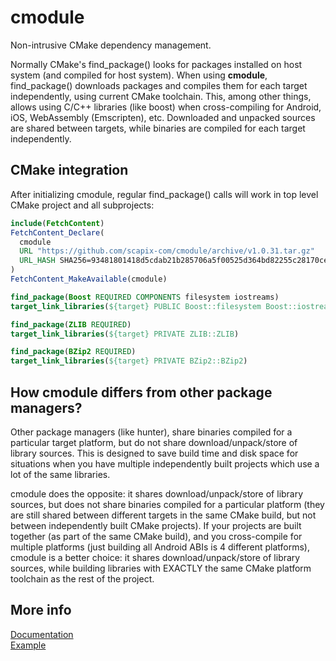﻿# cmodule

Non-intrusive CMake dependency management.

Normally CMake's find_package() looks for packages installed on host system (and compiled for host system).
When using **cmodule**, find_package() downloads packages and compiles them for each target independently,
using current CMake toolchain. This, among other things, allows using C/C++ libraries (like boost)
when cross-compiling for Android, iOS, WebAssembly (Emscripten), etc.
Downloaded and unpacked sources are shared between targets, while binaries are compiled for each target independently.

## CMake integration

After initializing cmodule, regular find_package() calls will work in top level CMake project and all subprojects:

```cmake
include(FetchContent)
FetchContent_Declare(
  cmodule
  URL "https://github.com/scapix-com/cmodule/archive/v1.0.31.tar.gz"
  URL_HASH SHA256=93481801418d5cdab21b285706a5f00525d364bd82255c28170cea7b452d5a86
)
FetchContent_MakeAvailable(cmodule)

find_package(Boost REQUIRED COMPONENTS filesystem iostreams)
target_link_libraries(${target} PUBLIC Boost::filesystem Boost::iostreams)

find_package(ZLIB REQUIRED)
target_link_libraries(${target} PRIVATE ZLIB::ZLIB)

find_package(BZip2 REQUIRED)
target_link_libraries(${target} PRIVATE BZip2::BZip2)
```

## How cmodule differs from other package managers?

Other package managers (like hunter), share binaries compiled for a particular target platform, but do not share download/unpack/store of library sources.
This is designed to save build time and disk space for situations when you have multiple independently built projects which use a lot of the same libraries.

cmodule does the opposite: it shares download/unpack/store of library sources, but does not share binaries compiled for a particular platform
(they are still shared between different targets in the same CMake build, but not between independently built CMake projects).
If your projects are built together (as part of the same CMake build), and you cross-compile for multiple platforms (just building all Android ABIs is 4 different platforms),
cmodule is a better choice: it shares download/unpack/store of library sources, while building libraries with EXACTLY the same CMake platform toolchain as the rest of the project.

## More info

[Documentation](https://www.scapix.com/cmodule)\
[Example](https://github.com/scapix-com/cmodule_test)
